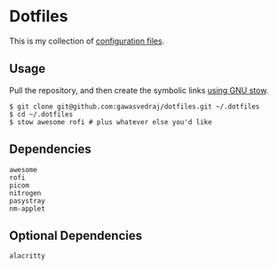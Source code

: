 # Dotfiles

This is my collection of [configuration files](http://dotfiles.github.io/).

## Usage

Pull the repository, and then create the symbolic links [using GNU
stow](https://alexpearce.me/2016/02/managing-dotfiles-with-stow/).

```shell
$ git clone git@github.com:gawasvedraj/dotfiles.git ~/.dotfiles
$ cd ~/.dotfiles
$ stow awesome rofi # plus whatever else you'd like
```

## Dependencies

    awesome
    rofi
    picom
    nitrogen
    pasystray
    nm-applet

## Optional Dependencies
    alacritty

